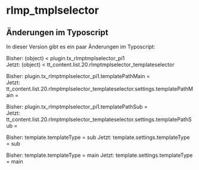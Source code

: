 rlmp_tmplselector
=================

## Änderungen im Typoscript

In dieser Version gibt es ein paar Änderungen im Typoscript:  

Bisher: (object) < plugin.tx_rlmptmplselector_pi1  
Jetzt: (object) < tt_content.list.20.rlmptmplselector_templateselector  

Bisher: plugin.tx_rlmptmplselector_pi1.templatePathMain =  
Jetzt: tt_content.list.20.rlmptmplselector_templateselector.settings.templatePathMain =   

Bisher: plugin.tx_rlmptmplselector_pi1.templatePathSub =  
Jetzt: tt_content.list.20.rlmptmplselector_templateselector.settings.templatePathSub =   

Bisher: template.templateType = sub
Jetzt: template.settings.templateType = sub

Bisher: template.templateType = main
Jetzt: template.settings.templateType = main